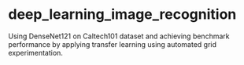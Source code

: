 # deep_learning_image_recognition
Using DenseNet121 on Caltech101 dataset and achieving benchmark performance by applying transfer learning using automated grid experimentation.
